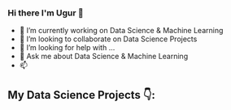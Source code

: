 ### Hi there I'm Ugur 👋



- 🔭 I’m currently working on Data Science & Machine Learning
- 👯 I’m looking to collaborate on Data Science Projects
- 🤔 I’m looking for help with ...
- 💬 Ask me about Data Science & Machine Learning
- 📫


## My Data Science Projects 👇:
  
